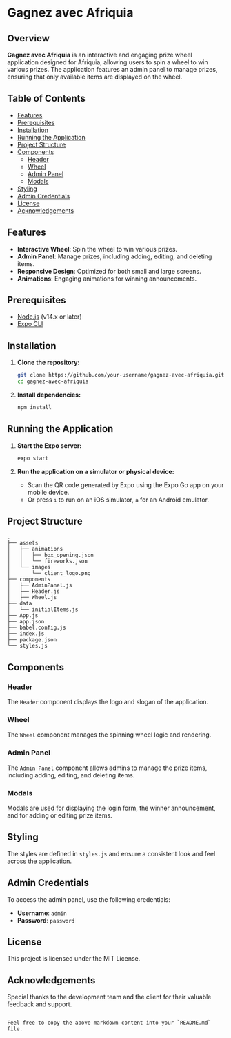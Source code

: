 # Gagnez avec Afriquia

## Overview

**Gagnez avec Afriquia** is an interactive and engaging prize wheel application designed for Afriquia, allowing users to spin a wheel to win various prizes. The application features an admin panel to manage prizes, ensuring that only available items are displayed on the wheel.

## Table of Contents

- [Features](#features)
- [Prerequisites](#prerequisites)
- [Installation](#installation)
- [Running the Application](#running-the-application)
- [Project Structure](#project-structure)
- [Components](#components)
  - [Header](#header)
  - [Wheel](#wheel)
  - [Admin Panel](#admin-panel)
  - [Modals](#modals)
- [Styling](#styling)
- [Admin Credentials](#admin-credentials)
- [License](#license)
- [Acknowledgements](#acknowledgements)

## Features

- **Interactive Wheel**: Spin the wheel to win various prizes.
- **Admin Panel**: Manage prizes, including adding, editing, and deleting items.
- **Responsive Design**: Optimized for both small and large screens.
- **Animations**: Engaging animations for winning announcements.

## Prerequisites

- [Node.js](https://nodejs.org/) (v14.x or later)
- [Expo CLI](https://docs.expo.dev/get-started/installation/)

## Installation

1. **Clone the repository:**

   ```sh
   git clone https://github.com/your-username/gagnez-avec-afriquia.git
   cd gagnez-avec-afriquia
   ```

2. **Install dependencies:**

   ```sh
   npm install
   ```

## Running the Application

1. **Start the Expo server:**

   ```sh
   expo start
   ```

2. **Run the application on a simulator or physical device:**

   - Scan the QR code generated by Expo using the Expo Go app on your mobile device.
   - Or press `i` to run on an iOS simulator, `a` for an Android emulator.

## Project Structure

```plaintext
.
├── assets
│   ├── animations
│   │   ├── box_opening.json
│   │   └── fireworks.json
│   └── images
│       └── client_logo.png
├── components
│   ├── AdminPanel.js
│   ├── Header.js
│   ├── Wheel.js
├── data
│   └── initialItems.js
├── App.js
├── app.json
├── babel.config.js
├── index.js
├── package.json
└── styles.js
```

## Components

### Header

The `Header` component displays the logo and slogan of the application.

### Wheel

The `Wheel` component manages the spinning wheel logic and rendering.

### Admin Panel

The `Admin Panel` component allows admins to manage the prize items, including adding, editing, and deleting items.

### Modals

Modals are used for displaying the login form, the winner announcement, and for adding or editing prize items.

## Styling

The styles are defined in `styles.js` and ensure a consistent look and feel across the application.

## Admin Credentials

To access the admin panel, use the following credentials:

- **Username**: `admin`
- **Password**: `password`

## License

This project is licensed under the MIT License.

## Acknowledgements

Special thanks to the development team and the client for their valuable feedback and support.
```

Feel free to copy the above markdown content into your `README.md` file.